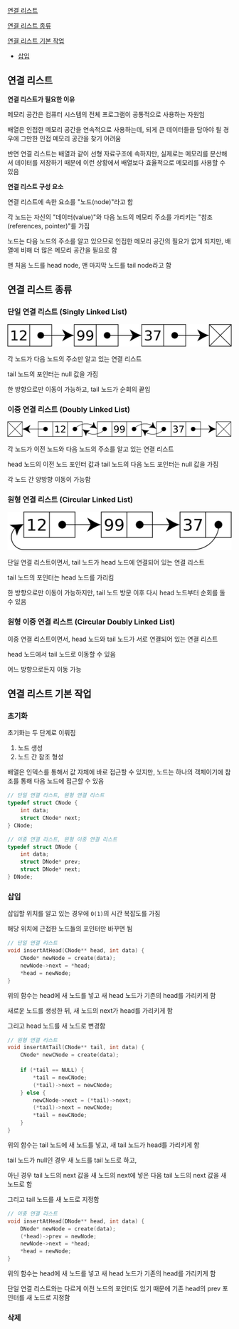 [연결 리스트](#연결-리스트)

[연결 리스트 종류](#연결-리스트-종류)

[연결 리스트 기본 작업](#연결-리스트-기본-작업)
 - [삽입](#삽입)

## 연결 리스트

**연결 리스트가 필요한 이유**

메모리 공간은 컴퓨터 시스템의 전체 프로그램이 공통적으로 사용하는 자원임

배열은 인접한 메모리 공간을 연속적으로 사용하는데, 되게 큰 데이터들을 담아야 될 경우에 그만한 인접 메모리 공간을 찾기 어려움

반면 연결 리스트는 배열과 같이 선형 자료구조에 속하지만, 실제로는 메모리를 분산해서 데이터를 저장하기 때문에 이런 상황에서 배열보다 효율적으로 메모리를 사용할 수 있음

**연결 리스트 구성 요소**

연결 리스트에 속한 요소를 "노드(node)"라고 함

각 노드는 자신의 "데이터(value)"와 다음 노드의 메모리 주소를 가리키는 "참조(references, pointer)"를 가짐

노드는 다음 노드의 주소를 알고 있으므로 인접한 메모리 공간의 필요가 없게 되지만, 배열에 비해 더 많은 메모리 공간을 필요로 함

맨 처음 노드를 head node, 맨 마지막 노드를 tail node라고 함

## 연결 리스트 종류

### 단일 연결 리스트 (Singly Linked List)

<img src="./images/Singly linked list.png" alt="단일 연결 리스트">

각 노드가 다음 노드의 주소만 알고 있는 연결 리스트

tail 노드의 포인터는 null 값을 가짐

한 방향으로만 이동이 가능하고, tail 노드가 순회의 끝임

### 이중 연결 리스트 (Doubly Linked List)

<img src="./images/Doubly linked list.png" alt="이중 연결 리스트">

각 노드가 이전 노드와 다음 노드의 주소를 알고 있는 연결 리스트

head 노드의 이전 노드 포인터 값과 tail 노드의 다음 노드 포인터는 null 값을 가짐

각 노드 간 양방향 이동이 가능함

### 원형 연결 리스트 (Circular Linked List)

<img src="./images/Circularly linked list.png" alt="원형 연결 리스트">

단일 연결 리스트이면서, tail 노드가 head 노드에 연결되어 있는 연결 리스트

tail 노드의 포인터는 head 노드를 가리킴

한 방향으로만 이동이 가능하지만, tail 노드 방문 이후 다시 head 노드부터 순회를 돌 수 있음

### 원형 이중 연결 리스트 (Circular Doubly Linked List)

이중 연결 리스트이면서, head 노드와 tail 노드가 서로 연결되어 있는 연결 리스트

head 노드에서 tail 노드로 이동할 수 있음

어느 방향으로든지 이동 가능

## 연결 리스트 기본 작업

### 초기화

초기화는 두 단계로 이뤄짐

1. 노드 생성
2. 노드 간 참조 형성

배열은 인덱스를 통해서 값 자체에 바로 접근할 수 있지만, 노드는 하나의 객체이기에 참조를 통해 다음 노드에 접근할 수 있음

```c
// 단일 연결 리스트, 원형 연결 리스트
typedef struct CNode {
    int data;
    struct CNode* next;
} CNode;
```

```c
// 이중 연결 리스트, 원형 이중 연결 리스트
typedef struct DNode {
    int data;
    struct DNode* prev;
    struct DNode* next;
} DNode;
```

### 삽입

삽입할 위치를 알고 있는 경우에 `O(1)`의 시간 복잡도를 가짐

해당 위치에 근접한 노드들의 포인터만 바꾸면 됨

```c
// 단일 연결 리스트
void insertAtHead(CNode** head, int data) {
    CNode* newNode = create(data);
    newNode->next = *head;
    *head = newNode;
}
```

위의 함수는 head에 새 노드를 넣고 새 head 노드가 기존의 head를 가리키게 함

새로운 노드를 생성한 뒤, 새 노드의 next가 head를 가리키게 함

그리고 head 노드를 새 노드로 변경함


```c
// 원형 연결 리스트
void insertAtTail(CNode** tail, int data) {
    CNode* newCNode = create(data);
    
    if (*tail == NULL) {
        *tail = newCNode;
        (*tail)->next = newCNode;
    } else {
        newCNode->next = (*tail)->next;
        (*tail)->next = newCNode;
        *tail = newCNode;
    }
}
```

위의 함수는 tail 노드에 새 노드를 넣고, 새 tail 노드가 head를 가리키게 함

tail 노드가 null인 경우 새 노드를 tail 노드로 하고,

아닌 경우 tail 노드의 next 값을 새 노드의 next에 넣은 다음 tail 노드의 next 값을 새 노드로 함

그리고 tail 노드를 새 노드로 지정함

```c
// 이중 연결 리스트
void insertAtHead(DNode** head, int data) {
    DNode* newNode = create(data);
    (*head)->prev = newNode;
    newNode->next = *head;
    *head = newNode;
}
```

위의 함수는 head에 새 노드를 넣고 새 head 노드가 기존의 head를 가리키게 함

단일 연결 리스트와는 다르게 이전 노드의 포인터도 있기 때문에 기존 head의 prev 포인터를 새 노드로 지정함

### 삭제




